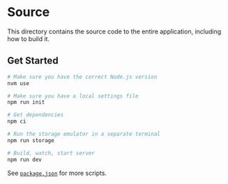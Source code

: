 # Source

This directory contains the source code to the entire application, including how to build it.

## Get Started

```sh
# Make sure you have the correct Node.js version
nvm use

# Make sure you have a local settings file
npm run init

# Get dependencies
npm ci

# Run the storage emulator in a separate terminal
npm run storage

# Build, watch, start server
npm run dev
```

See [`package.json`](./package.json) for more scripts.
